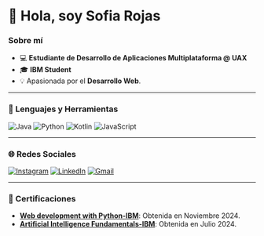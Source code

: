 # 👋 Hola, soy Sofia Rojas

### Sobre mí
- 💻 **Estudiante de Desarrollo de Aplicaciones Multiplataforma @ UAX**
- 🎓 **IBM Student**
- 💡 Apasionada por el **Desarrollo Web**.

---

### 🚀 Lenguajes y Herramientas
![Java](https://img.shields.io/badge/-Java-007396?logo=java&logoColor=white&style=flat-square)
![Python](https://img.shields.io/badge/-Python-3776AB?logo=python&logoColor=white&style=flat-square)
![Kotlin](https://img.shields.io/badge/-Kotlin-0095D5?logo=kotlin&logoColor=white&style=flat-square)
![JavaScript](https://img.shields.io/badge/-JavaScript-F7DF1E?logo=javascript&logoColor=black&style=flat-square)

---

### 🌐 Redes Sociales
[![Instagram](https://img.shields.io/badge/-Instagram-E4405F?logo=instagram&logoColor=white&style=flat-square)](https://www.instagram.com/sophy_nrojas)
[![LinkedIn](https://img.shields.io/badge/-LinkedIn-0077B5?logo=linkedin&logoColor=white&style=flat-square)](https://www.linkedin.com/in/sof%C3%ADa-rojas-jorge-3aab61306/)
[![Gmail](https://img.shields.io/badge/-Gmail-D14836?logo=gmail&logoColor=white&style=flat-square)](mailto:sofiarojasc5@gmail.com)

---

### 📜 Certificaciones
- [**Web development with Python-IBM**](https://www.credly.com/badges/83b28906-8dc1-4fbd-b1b9-65d33477b236/linked_in_profile): Obtenida en Noviembre 2024.
- [**Artificial Intelligence Fundamentals-IBM**](https://www.credly.com/badges/ee223f61-7689-4d59-a716-b7420f7ba25d/linked_in_profile): Obtenida en Julio 2024.


